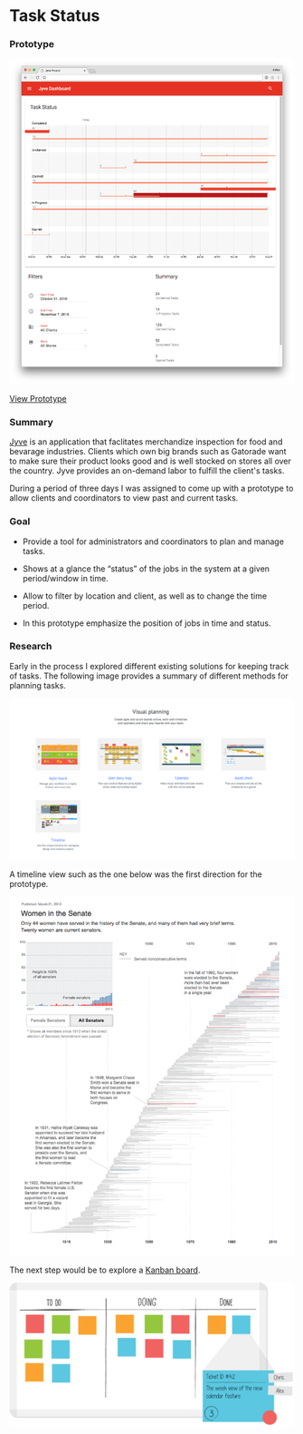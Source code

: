 # Task Status

### Prototype

[![jyve](https://github.com/ArthurYidi/Job-Status-Visualization/blob/master/docs/jyve.png?raw=true)](http://projects.arthuryidi.com/jyve/)

[View Prototype](http://projects.arthuryidi.com/jyve/)

### Summary

[Jyve](http://www.jyve.com/) is an application that faclitates merchandize inspection for food and bevarage industries. Clients which own big brands such as Gatorade want to make sure their product looks good and is well stocked on stores all over the country. Jyve provides an on-demand labor to fulfill the client's tasks.

During a period of three days I was assigned to come up with a prototype to allow clients and coordinators to view past and current tasks.

### Goal

- Provide a tool for administrators and coordinators to plan and manage tasks.

- Shows at a glance the “status” of the jobs in the system at a given period/window in time.

- Allow to filter by location and client, as well as to change the time period.

- In this prototype emphasize the position of jobs in time and status.

### Research

Early in the process I explored different existing solutions for keeping track of tasks. The following image provides a  summary of different methods for planning tasks.

![inspiration](https://github.com/ArthurYidi/Job-Status-Visualization/blob/master/docs/inspiration2.png?raw=true)

A timeline view such as the one below was the first direction for the prototype.

![inspiration](https://github.com/ArthurYidi/Job-Status-Visualization/blob/1693a519171103c1683d68f2794c979d050d0135/docs/inspiration3.png?raw=true)

The next step would be to explore a [Kanban board](https://en.wikipedia.org/wiki/Kanban_board).

![inspiration](https://github.com/ArthurYidi/Job-Status-Visualization/blob/master/docs/inspiration1.jpg?raw=true)
